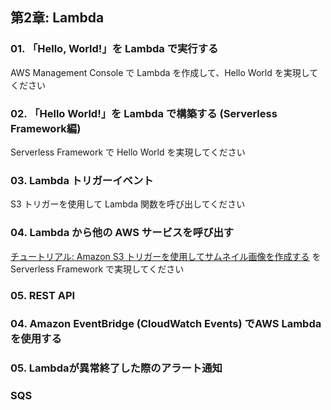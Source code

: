 ## 第2章: Lambda
### 01. 「Hello, World!」を Lambda で実行する
AWS Management Console で Lambda を作成して、Hello World を実現してください

### 02. 「Hello World!」を Lambda で構築する (Serverless Framework編)
Serverless Framework で Hello World を実現してください

### 03. Lambda トリガーイベント
S3 トリガーを使用して Lambda 関数を呼び出してください

### 04. Lambda から他の AWS サービスを呼び出す
[チュートリアル: Amazon S3 トリガーを使用してサムネイル画像を作成する](https://docs.aws.amazon.com/ja_jp/lambda/latest/dg/with-s3-tutorial.html) を Serverless Framework で実現してください

### 05. REST API
### 04. Amazon EventBridge (CloudWatch Events) でAWS Lambdaを使用する
### 05. Lambdaが異常終了した際のアラート通知
### SQS